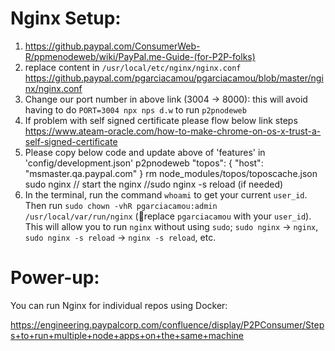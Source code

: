 Nginx Setup:
===========
1) https://github.paypal.com/ConsumerWeb-R/ppmenodeweb/wiki/PayPal.me-Guide-(for-P2P-folks)
2) replace content in `/usr/local/etc/nginx/nginx.conf`
   https://github.paypal.com/pgarciacamou/pgarciacamou/blob/master/nginx/nginx.conf
3) Change our port number in above link (3004 -> 8000): this will avoid having to do `PORT=3004 npx nps d.w` to run `p2pnodeweb`
4) If problem with self signed certificate please flow below link steps
   https://www.ateam-oracle.com/how-to-make-chrome-on-os-x-trust-a-self-signed-certificate
5) Please copy below code and update above of 'features' in 'config/development.json' p2pnodeweb
   "topos": {
     "host": "msmaster.qa.paypal.com"
   }
   rm node_modules/topos/toposcache.json
   sudo nginx // start the nginx
   //sudo nginx -s reload (if needed)
6) In the terminal, run the command `whoami` to get your current `user_id`. Then run `sudo chown -vhR pgarciacamou:admin /usr/local/var/run/nginx` (🚨replace `pgarciacamou` with your `user_id`). This will allow you to run `nginx` without using `sudo`; `sudo nginx` -> `nginx`, `sudo nginx -s reload` -> `nginx -s reload`, etc.

Power-up:
========

You can run Nginx for individual repos using Docker:

https://engineering.paypalcorp.com/confluence/display/P2PConsumer/Steps+to+run+multiple+node+apps+on+the+same+machine
